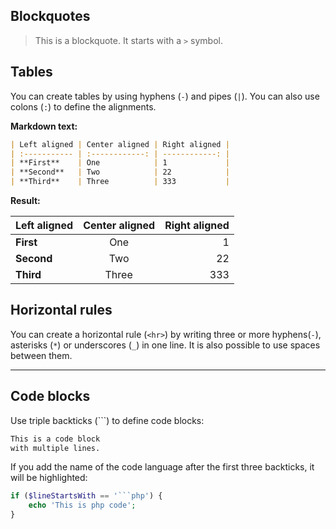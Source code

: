## Blockquotes
> This is a blockquote. It starts with a `>` symbol.


## Tables

You can create tables by using hyphens (`-`) and pipes (`|`).
You can also use colons (`:`) to define the alignments.

**Markdown text:**

```markdown
| Left aligned | Center aligned | Right aligned |
| :----------- | :------------: | ------------: |
| **First**    | One            | 1             |
| **Second**   | Two            | 22            |
| **Third**    | Three          | 333           |
```

**Result:**

| Left aligned | Center aligned | Right aligned |
| :----------- | :------------: | ------------: |
| **First**    | One            | 1             |
| **Second**   | Two            | 22            |
| **Third**    | Three          | 333           |

## Horizontal rules 

You can create a horizontal rule (`<hr>`) by writing three or more hyphens(`-`), asterisks (`*`) or underscores (`_`)
in one line. It is also possible to use spaces between them.

----------


## Code blocks

Use triple backticks (\`\`\`) to define code blocks:

```markdown
This is a code block
with multiple lines.
```

If you add the name of the code language after the first three backticks, it will be highlighted:

```php
if ($lineStartsWith == '```php') {
    echo 'This is php code';
}
```